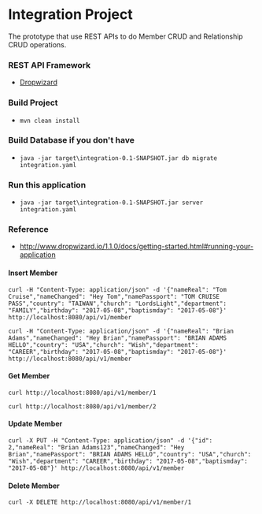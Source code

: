 # Integration Project

The prototype that use REST APIs to do Member CRUD and Relationship CRUD operations.

### REST API Framework
* [Dropwizard](http://www.dropwizard.io/1.1.0/docs/index.html)

### Build Project

* `mvn clean install`

### Build Database if you don't have

* `java -jar target\integration-0.1-SNAPSHOT.jar db migrate integration.yaml`

### Run this application

* `java -jar target\integration-0.1-SNAPSHOT.jar server integration.yaml`

### Reference
* http://www.dropwizard.io/1.1.0/docs/getting-started.html#running-your-application

#### Insert Member

`curl -H "Content-Type: application/json" -d '{"nameReal": "Tom Cruise","nameChanged": "Hey Tom","namePassport": "TOM CRUISE PASS","country": "TAIWAN","church": "LordsLight","department": "FAMILY","birthday": "2017-05-08","baptismday": "2017-05-08"}' http://localhost:8080/api/v1/member`

`curl -H "Content-Type: application/json" -d '{"nameReal": "Brian Adams","nameChanged": "Hey Brian","namePassport": "BRIAN ADAMS HELLO","country": "USA","church": "Wish","department": "CAREER","birthday": "2017-05-08","baptismday": "2017-05-08"}' http://localhost:8080/api/v1/member`

#### Get Member

`curl http://localhost:8080/api/v1/member/1`

`curl http://localhost:8080/api/v1/member/2`

#### Update Member

`curl -X PUT -H "Content-Type: application/json" -d '{"id": 2,"nameReal": "Brian Adams123","nameChanged": "Hey Brian","namePassport": "BRIAN ADAMS HELLO","country": "USA","church": "Wish","department": "CAREER","birthday": "2017-05-08","baptismday": "2017-05-08"}' http://localhost:8080/api/v1/member`

#### Delete Member
`curl -X DELETE http://localhost:8080/api/v1/member/1`